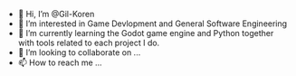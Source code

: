 - 👋 Hi, I’m @Gil-Koren
- 👀 I’m interested in Game Devlopment and General Software Engineering
- 🌱 I’m currently learning the Godot game engine and Python together with tools related to each project I do.
- 💞️ I’m looking to collaborate on ...
- 📫 How to reach me ...

<!---
Gil-Koren/Gil-Koren is a ✨ special ✨ repository because its `README.md` (this file) appears on your GitHub profile.
You can click the Preview link to take a look at your changes.
--->
